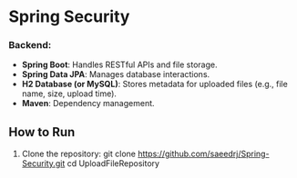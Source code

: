 # Spring Security

### Backend:
- **Spring Boot**: Handles RESTful APIs and file storage.
- **Spring Data JPA**: Manages database interactions.
- **H2 Database (or MySQL)**: Stores metadata for uploaded files (e.g., file name, size, upload time).
- **Maven**: Dependency management.

## How to Run
1. Clone the repository:
   git clone https://github.com/saeedrj/Spring-Security.git
   cd UploadFileRepository
